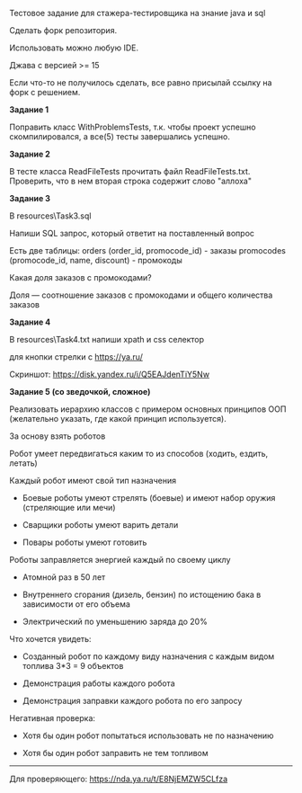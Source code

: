 Тестовое задание для стажера-тестировщика на знание java и sql

Сделать форк репозитория.

Иcпользовать можно любую IDE.

Джава с версией >= 15

Если что-то не получилось сделать, все равно присылай ссылку на форк с решением.

**Задание 1**

Поправить класс WithProblemsTests, т.к. чтобы проект успешно скомпилировался,
а все(5) тесты завершались успешно.

**Задание 2**

В тесте класса ReadFileTests прочитать файл ReadFileTests.txt.
Проверить, что в нем вторая строка содержит слово "аллоха"

**Задание 3**

В resources\Task3.sql

Напиши SQL запрос, который ответит на поставленный вопрос

Есть две таблицы:
orders (order_id, promocode_id) - заказы
promocodes (promocode_id, name, discount) - промокоды

Какая доля заказов с промокодами?

Доля — соотношение заказов с промокодами и общего количества заказов

**Задание 4**

В resources\Task4.txt
напиши xpath и css селектор 

для кнопки стрелки с https://ya.ru/

Скриншот:
https://disk.yandex.ru/i/Q5EAJdenTiY5Nw


**Задание 5 (со зведочкой, сложное)**

Реализовать иерархию классов с примером основных принципов ООП (желательно указать, где какой принцип используется).

За основу взять роботов

Робот умеет передвигаться каким то из способов (ходить, ездить, летать)

Каждый робот имеют свой тип назначения

* Боевые роботы умеют стрелять (боевые) и имеют набор оружия (стреляющие или мечи)

* Сварщики роботы умеют варить детали

* Повары роботы умеют готовить

Роботы заправляется энергией каждый по своему циклу

* Атомной раз в 50 лет

* Внутреннего сгорания (дизель, бензин) по истощению бака в зависимости от его объема

* Электрический по уменьшению заряда до 20%

Что хочется увидеть:

* Созданный робот по каждому виду назначения с каждым видом топлива 3*3 = 9 объектов

* Демонстрация работы каждого робота

* Демонстрация заправки каждого робота по его запросу

Негативная проверка:

* Хотя бы один робот попытаться использовать не по назначению

* Хотя бы один робот заправить не тем топливом

----
Для проверяющего:
https://nda.ya.ru/t/E8NjEMZW5CLfza